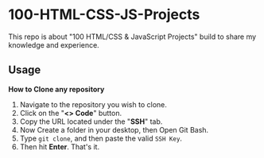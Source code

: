 # 100-HTML-CSS-JS-Projects
This repo is about "100 HTML/CSS &amp; JavaScript Projects" build to share my knowledge and experience.
## Usage
**How to Clone any repository**
1. Navigate to the repository you wish to clone.
2. Click on the "**<> Code**" button.
3. Copy the URL located under the "**SSH**" tab.
4. Now Create a folder in your desktop, then Open Git Bash.
5. Type ```git clone```, and then paste the valid ```SSH Key```.
6. Then hit **Enter**. That's it.
